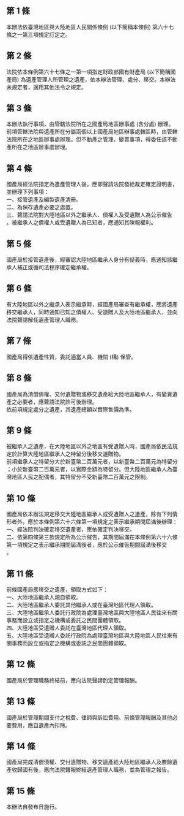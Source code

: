 第 1 條
-------
本辦法依臺灣地區與大陸地區人民關係條例 (以下簡稱本條例) 第六十七  
條之一第三項規定訂定之。

第 2 條
-------
法院依本條例第六十七條之一第一項指定財政部國有財產局 (以下簡稱國  
產局) 為遺產管理人所管理之遺產，依本辦法管理、處分、移交。本辦法  
未規定者，適用其他法令之規定。

第 3 條
-------
本辦法執行事項，由管轄法院所在之國產局地區辦事處 (含分處) 辦理。  
前項管轄法院與遺產所在分屬兩個以上國產局地區辦事處轄區時，由管轄  
法院所在之地區辦事處辦理。但不動產之管理、變賣事項，得委任該不動  
產所在之地區辦事處辦理。

第 4 條
-------
國產局經法院指定為遺產管理人後，應即聲請法院發給裁定確定證明書，  
並辦理下列事項：  
一、接管遺產及編製遺產清冊。  
二、為保存遺產必要之處置。  
三、聲請法院對大陸地區以外之繼承人、債權人及受遺贈人為公示催告  
    。被繼承人之債權人或受遺贈人為已知者，應通知其陳報權利。

第 5 條
-------
國產局於接管遺產後，經審認大陸地區繼承人身分有疑義時，應通知該繼  
承人補正或循司法程序確定繼承權。

第 6 條
-------
有大陸地區以外之繼承人表示繼承時，經國產局審查有繼承權，應將遺產  
移交繼承人，同時通知已知之債權人、受遺贈人及大陸地區繼承人，並向  
法院聲請解任遺產管理人職務。

第 7 條
-------
國產局得依遺產性質，委託適當人員、機關 (構) 保管。

第 8 條
-------
國產局為清償倩權、交付遺贈物或移交遺產給大陸地區繼承人，有變賣遺  
產之必要者，應聲請法院許可後辦理。  
依前項規定處分之遺產，其遺產總額以實際售價為準。

第 9 條
-------
被繼承人之遺產，在大陸地區以外之地區有受遺贈人時，國產局依民法規  
定於計算大陸地區繼承人之特留分後移交遺贈物。  
前項繼承人之特留分大於新臺幣二百萬元者，以新臺幣二百萬元為特留分  
；小於新臺幣二百萬元者，以實際金額為特留分。但大陸地區繼承人為臺  
灣地區人民之配偶者，其特留分不受新臺幣二百萬元之限制。

第 10 條
--------
國產局依本辦法規定移交大陸地區繼承人或受遺贈人之遺產，除有下列情  
形者外，應於本條例第六十六條第一項規定之表示繼承期間屆滿後辦理：  
一、經法院判決確定移交遺產者，應依確定判決移交。  
二、依第四條第三款規定所為公示催告，其期間屆滿在本條例第六十六條  
    第一項規定之表示繼承期間屆滿後者，應於公示催告期間屆滿後移交  
    。

第 11 條
--------
前條國產局應移交之遺產，領取方式如下：  
一、大陸地區繼承人親自領取。  
二、大陸地區繼承人委託其他繼承人或在臺灣地區代理人領取。  
三、大陸地區繼承人委託行政院為處理臺灣地區與大陸地區人民往來有關  
    事務而設立或指定之機構或委託之民間團體領取。  
四、大陸地區受遺贈人委託在臺灣地區代理人領取。  
五、大陸地區受遺贈人委託行政院為處理臺灣地區與大陸地區人民往來有  
    關事務而設立或指定之機構或委託之民間團體領取。

第 12 條
--------
國產局於管理職務終結前，應向法院聲請酌定管理報酬。

第 13 條
--------
國產局於管理期間支付之稅費、律師與訴訟費用、前條管理報酬及其他必  
要費用，應自遺產內扣除。

第 14 條
--------
國產局完成清償債權、交付遺贈物、移交遺產給大陸地區繼承人及賸餘遺  
產收歸國有後，應向法院聲報終結遺產管理人職務，並為管理之報告。

第 15 條
--------
本辦法自發布日施行。

